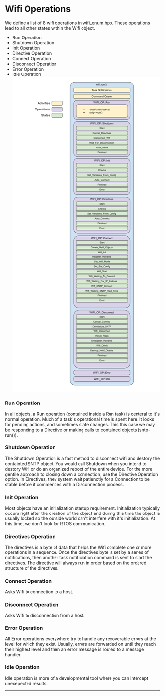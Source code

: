 # Wifi Operations
We define a list of 8 wifi operations in wifi_enum.hpp.  These operations lead to all other states within the Wifi object.
* Run Operation
* Shutdown Operation
* Init Operation
* Directive Operation
* Connect Operation
* Disconnect Operation
* Error Operation
* Idle Operation  
![Wifi Operations](./drawings/wifi_operations_block.svg)
### Run Operation
In all objects, a Run operation (contained inside a Run task) is centeral to it's normal operation.  Much of a task's operational time is spent here.  It looks for pending actions, and sometimes state changes.  This this case we may be responding to a Directive or making calls to contained objects (sntp-run()).

### Shutdown Operation
The Shutdown Operation is a fast method to disconnect wifi and destory the containted SNTP object.  You would call Shutdown when you intend to destory Wifi or do an organized reboot of the entire device.  For the more gentile approach to closing down a connection, use the Directive Operation option.  In Directives, they system wait patienctly for a Connection to be stable before it commences with a Disconnection process.

### Init Operation
Most objects have an initialization startup requirement.  Initialization typically occurs right after the creation of the object and during this time the object is usually locked so the outside world can't interfere with it's initialization.   At this time, we don't look for RTOS communication.

### Directives Operation
The directives is a byte of data that helps the Wifi complete one or more operations in a sequence.  Once the directives byte is set by a series of notifications, then another task notificiation command is sent to start the directives.  The directive will always run in order based on the ordered structure of the directives.

### Connect Operation
Asks Wifi to connection to a host.  

### Disconnect Operation
Asks Wifi to disconnection from a host.

### Error Operation
All Error operations everywhere try to handle any recoverable errors at the level for which they exist.  Usually, errors are forwarded on until they reach their highest level and then an error message is routed to a message handler.

### Idle Operation
Idle operation is more of a developmental tool where you can intercept unexepected results.
___  